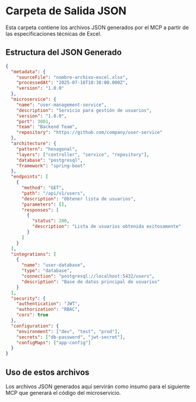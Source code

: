 # Carpeta de Salida JSON

Esta carpeta contiene los archivos JSON generados por el MCP a partir de las especificaciones técnicas de Excel.

## Estructura del JSON Generado

```json
{
  "metadata": {
    "sourceFile": "nombre-archivo-excel.xlsx",
    "processedAt": "2025-07-16T10:30:00.000Z",
    "version": "1.0.0"
  },
  "microservice": {
    "name": "user-management-service",
    "description": "Servicio para gestión de usuarios",
    "version": "1.0.0",
    "port": 3001,
    "team": "Backend Team",
    "repository": "https://github.com/company/user-service"
  },
  "architecture": {
    "pattern": "hexagonal",
    "layers": ["controller", "service", "repository"],
    "database": "postgresql",
    "framework": "spring-boot"
  },
  "endpoints": [
    {
      "method": "GET",
      "path": "/api/v1/users",
      "description": "Obtener lista de usuarios",
      "parameters": [],
      "responses": [
        {
          "status": 200,
          "description": "Lista de usuarios obtenida exitosamente"
        }
      ]
    }
  ],
  "integrations": [
    {
      "name": "user-database",
      "type": "database",
      "connection": "postgresql://localhost:5432/users",
      "description": "Base de datos principal de usuarios"
    }
  ],
  "security": {
    "authentication": "JWT",
    "authorization": "RBAC",
    "cors": true
  },
  "configuration": {
    "environment": ["dev", "test", "prod"],
    "secrets": ["db-password", "jwt-secret"],
    "configMaps": ["app-config"]
  }
}
```

## Uso de estos archivos

Los archivos JSON generados aquí servirán como insumo para el siguiente MCP que generará el código del microservicio.
